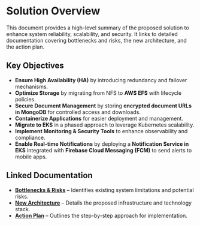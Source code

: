 # **Solution Overview**

This document provides a high-level summary of the proposed solution to enhance system reliability, scalability, and security. It links to detailed documentation covering bottlenecks and risks, the new architecture, and the action plan.

## **Key Objectives**
- **Ensure High Availability (HA)** by introducing redundancy and failover mechanisms.
- **Optimize Storage** by migrating from NFS to **AWS EFS** with lifecycle policies.
- **Secure Document Management** by storing **encrypted document URLs in MongoDB** for controlled access and downloads.
- **Containerize Applications** for easier deployment and management.
- **Migrate to EKS** in a phased approach to leverage Kubernetes scalability.
- **Implement Monitoring & Security Tools** to enhance observability and compliance.
- **Enable Real-time Notifications** by deploying a **Notification Service in EKS** integrated with **Firebase Cloud Messaging (FCM)** to send alerts to mobile apps.

## **Linked Documentation**
- **[Bottlenecks & Risks](./BottlenecksRisk.md)** – Identifies existing system limitations and potential risks.
- **[New Architecture](./NewArchitecture.md)** – Details the proposed infrastructure and technology stack.
- **[Action Plan](./ActionPlan.md)** – Outlines the step-by-step approach for implementation.
